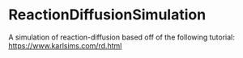 # ReactionDiffusionSimulation
A simulation of reaction-diffusion based off of the following tutorial: https://www.karlsims.com/rd.html
